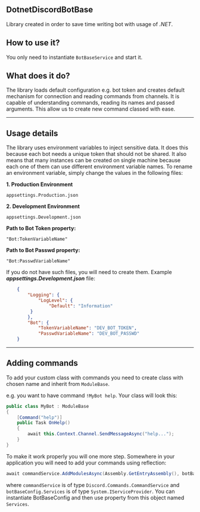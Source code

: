 ## DotnetDiscordBotBase
Library created in order to save time writing bot with usage of *.NET*.
## How to use it?
You only need to instantiate `BotBaseService` and start it.
## What does it do?
The library loads default configuration e.g. bot token and creates default mechanism for connection and reading commands from channels.
It is capable of understanding commands, reading its names and passed arguments.
This allow us to create new command classed with ease.

---
## Usage details
The library uses environment variables to inject sensitive data. It does this because each bot needs a unique token that should not be shared. It also means that many instances can be created on single machine because each one of them can use different environment variable names.
To rename an environment variable, simply change the values in the following files:

**1. Production Environment**

    appsettings.Production.json
**2. Development Environment**

    appsettings.Development.json
**Path to Bot Token property:**

    "Bot:TokenVariableName"
**Path to Bot Passwd property:**

    "Bot:PasswdVariableName"
If you do not have such files, you will need to create them.
Example ***appsettings.Development.json*** file:
```json
    {
        "Logging": {
            "LogLevel": {
                "Default": "Information"
         }
        },
        "Bot": {
            "TokenVariableName": "DEV_BOT_TOKEN",
            "PasswdVariableName": "DEV_BOT_PASSWD"
    }
```
---

## Adding commands
To add your custom class with commands you need to create class with chosen name and inherit from `ModuleBase`.

e.g. you want to have command `!MyBot help`. Your class will look this:

```csharp
public class MyBot : ModuleBase
{
    [Command("help")]
    public Task OnHelp()
    {
        await this.Context.Channel.SendMessageAsync("help...");
    }
}
```

To make it work properly you will one more step. Somewhere in your application you will need to add your commands using reflection:
```csharp
await commandService.AddModulesAsync(Assembly.GetEntryAssembly(), botBaseConfig.Services);
```
where
`commandService` is of type `Discord.Commands.CommandService` and `botBaseConfig.Services` is of type `System.IServiceProvider`. You can instantiate BotBaseConfig and then use property from this object named `Services`.